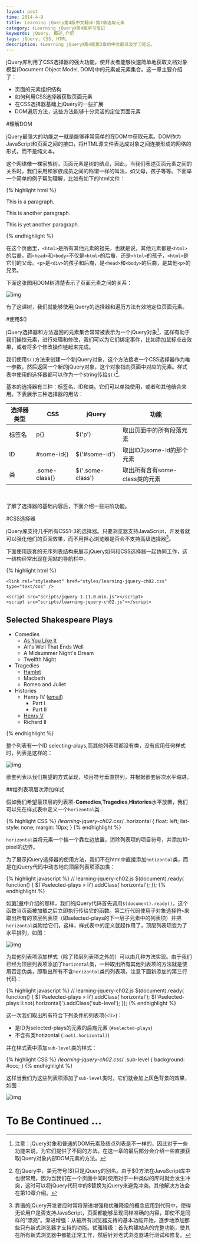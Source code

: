 ```yaml
---
layout: post
time: 2014-4-9
title: Learning jQuery第4版中文翻译-第2章选取元素
category: 《Learning jQuery》第4版学习笔记
keywords: jQuery, 概述,介绍
tags: jQuery, CSS, HTML
description: 《Learning jQuery》第4版第2章的中文翻译及学习笔记。
---
```


jQuery库利用了CSS选择器的强大功能，使开发者能够快速简单地获取文档对象模型(Document Object Model, DOM)中的元素或元素集合。这一章主要介绍了：

+ 页面的元素组织结构
+ 如何利用CSS选择器获取页面元素
+ 在CSS选择器基础上jQuery的一些扩展
+ DOM遍历方法，这些方法能够十分灵活的定位页面元素

#理解DOM

jQuery最强大的功能之一就是能够非常简单的在DOM中获取元素。DOM作为JavaScript和页面之间的接口，将HTML源文件表达成对象之间连接形成的网络的形式，而不是纯文本。

这个网络像一棵家族树，页面元素是树的结点，因此，当我们表述页面元素之间的关系时，我们采用和家族成员之间的称谓一样的叫法，如父母，孩子等等。下面举一个简单的例子帮助理解，比如有如下的html文件：

{% highlight html %}
<html>
<head>
	<title>the title</title>
</head>

<body>
	<div>
		<p>This is a paragraph.</p>
		<p>This is another paragraph.</p>
		<p>This is yet another paragraph.</p>
	</div>
</body>
</html>
{% endhighlight %}

在这个页面里，`<html>`是所有其他元素的祖先，也就是说，其他元素都是`<html>`的后裔，而`<head>`和`<body>`不仅是`<html>`的后裔，还是`<html>`的孩子，`<html>`是它们的父母。`<p>`是`<div>`的孩子和后裔，是`<head>`和`<body>`的后裔，是其他`<p>`的兄弟。

下面这张图用DOM树清楚表示了页面元素之间的关系：

![img](/assets/image/posts/learning-jquery/ch02-1.jpg)

有了这课树，我们就能够使用jQuery的选择器和遍历方法有效地定位页面元素。

#使用$()

jQuery选择器和方法返回的元素集合常常被表示为一个jQuery对象[^1]，这样有助于我们操控元素，进行处理和修改，我们可以为它们绑定事件，比如添加鼠标点击效果，或者将多个修改操作链起来完成。

[^1]: 注意：jQuery对象和普通的DOM元素及结点列表是不一样的，因此对于一些功能来说，为它们提供了不同的方法。在这一章的最后部分会介绍一些直接获取jQuery对象内部DOM元素的方法。

我们使用`$()`方法来创建一个新jQuery对象，这个方法接收一个CSS选择器作为唯一参数，然后返回一个新的jQuery对象，这个对象指向页面中对应的元素。样式表中使用的选择器都可以作为一个string传给`$()`[^2].

[^2]: 在jQuery中，美元符号(\$)只是jQuery的别名。由于\$()方法在JavaScript库中也很常用，因为当我们在一个页面中同时使用对于一种类似的库时就会发生冲突，这时可以将jQuery代码中的\$替换为jQuery来避免冲突。其他解决方法会在第10章介绍。

基本的选择器有三种：标签名、ID和类。它们可以单独使用，或者和其他结合来用。下表展示三种选择器的用法：

选择器类型 | CSS           | jQuery           | 功能                          |
-----------|---------------|------------------|-------------------------------|
标签名     | p{}           | $('p')           | 取出页面中的所有段落元素      |
ID         | #some-id{}    | $('#some-id')    | 取出ID为some-id的那个元素     |
类         | .some-class{} | $('.some-class') | 取出所有含有some-class类的元素|

</br>

了解了选择器的基础内容后，下面介绍一些进阶功能。

#CSS选择器

jQuery库支持几乎所有CSS1-3的选择器。只要浏览器支持JavaScript，开发者就可以强化他们的页面效果，而不用担心浏览器是否会不支持高级选择器[^3]。

[^3]: 靠谱的jQuery开发者应时常将渐进增强和优雅降级的概念应用到代码中，使得无论用户是否支持JavaScript，页面都能够呈现同样准确的内容，即使不是同样的“漂亮”。渐进增强：从被所有浏览器支持的基本功能开始，逐步地添加那些只有新式浏览器才支持的功能。优雅降级：首先构建站点的完整功能，使其在所有新式浏览器中都能正常工作，然后针对老式浏览器进行测试和修复。

下面使用嵌套的无序列表结构来展示jQuery如何和CSS选择器一起协同工作，这一结构经常出现在网站的导航栏中。

{% highlight html %}
<!-- learning-jquery-ch02.html -->
<!DOCTYPE html>

<html>
<head>
	<meta charset="utf-8">
	<title>Selected Shakespeare Plays</title>

	<link rel="stylesheet" href="styles/learning-jquery-ch02.css" type="text/css" />

	<script src="scripts/jquery-1.11.0.min.js"></script>
	<script src="scripts/learning-jquery-ch02.js"></script>
</head>

<body>
	<div id="container">
		<h2>Selected Shakespeare Plays</h2>
		<ul id="selected-plays">
			<li>Comedies
				<ul>
					<li><a href="/asyoulikeit/">As You Like It</a></li>
					<li>All's Well That Ends Well</li>
					<li>A Midsummer Night's Dream</li>
					<li>Twelfth Night</li>
				</ul>
			</li>
			<li>Tragedies
				<ul>
					<li><a href="hamlet.pdf">Hamlet</a></li>
					<li>Macbeth</li>
					<li>Romeo and Juliet</li>
				</ul>
			</li>
			<li>Histories
				<ul>
					<li>Henry IV (<a href="mailto:henryiv@king.co.uk">email</a>)
						<ul>
							<li>Part I</li>
							<li>Part II</li>
						</ul>
					</li>
					<li><a href="http://www.shakespeare.co.uk/henryv.htm">Henry V</a></li>
					<li>Richard II</li>
				</ul>
			</li>
		</ul>
	</div>
</body>

</html>
{% endhighlight %}

整个列表有一个ID selecting-plays,而其他列表项都没有类，没有应用任何样式时，列表是这样的：

![img](/assets/image/posts/learning-jquery/ch02-2.jpg)

嵌套列表以我们期望的方式呈现，项目符号垂直排列，并根据嵌套层次水平缩进。

##给列表项层次添加样式

假如我们希望最顶层的列表项-**Comedies**,**Tragedies**,**Histories**水平放置，我们可以先在样式表中定义一个`horizontal`类：

{% highlight CSS %}
/*learning-jquery-ch02.css*/
.horizontal {
     float: left;
     list-style: none;
     margin: 10px;
}
{% endhighlight %}

`horizontal`类将元素一个挨一个靠左边放置，消除列表项的项目符号，并添加10-pixel的边界。

为了展示jQuery选择器的使用方法，我们不在html中直接添加`hotizontal`类，而是在jQuery代码中动态地向顶层列表项添加类：

{% highlight javascript %}
// learning-jquery-ch02.js
$(document).ready( function() {
     $('#selected-plays > li').addClass('horizontal');
});
{% endhighlight %}

如[第1章][1]中介绍的那样，我们的jQuery代码首先调用`$(document).ready()`，这个函数当页面被加载之后立即执行传给它的函数。第二行代码使用子对象选择符`>`来取出所有的顶层列表项（即selected-plays的下一层子元素中的列表项）并把`horizontal`类附给它们，这样，样式表中的定义就起作用了，顶层列表项变为了水平排列，如图：

![img](/assets/image/posts/learning-jquery/ch02-3.jpg)

[1]: http://pinkings.github.io/%E3%80%8Alearning%20jquery%E3%80%8B%E7%AC%AC4%E7%89%88%E5%AD%A6%E4%B9%A0%E7%AC%94%E8%AE%B0/2014/04/02/Learning-jQuery-ch1.html

为其他列表项添加样式（除了顶层列表项之外的）可以由几种方法实现。由于我们已经为顶层列表项添加了`horizontal`类，一种取出所有其他列表项的方法就是使用否定伪类，即取出所有不含`horizontal`类的列表项。注意下面新添加的第三行代码：

{% highlight javascript %}
// learning-jquery-ch02.js
$(document).ready( function() {
     $('#selected-plays > li').addClass('horizontal');
    $('#selected-plays li:not(.horizontal)').addClass('sub-level');
});
{% endhighlight %}

这一次我们取出所有符合下列条件的列表项(<li\>)：

+ 是ID为selected-plays的元素的后裔元素 (`#selected-plays`)
+ 不含有类hotizontal (`:not(.horizontal)`)

并在样式表中添加`sub-level`类的样式：

{% highlight CSS %}
/*learning-jquery-ch02.css*/
.sub-level {
	background: #ccc;
}
{% endhighlight %}

这样当我们为这些列表项添加了`sub-level`类时，它们就会加上灰色背景的效果，如图：

![img](/assets/image/posts/learning-jquery/ch02-3.jpg)


# To Be Continued ...
